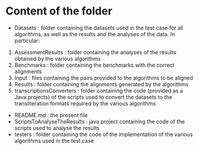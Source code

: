 # Content of the folder

- Datasets : folder containing the datasets used in the test case for all algorithms, as well as the results and the analyses of the data. In particular:
1) AssessmentResults : folder containing the analyses of the results obtained by the various algorithms
2) Benchmarks : folder containing the benchmarks with the correct alignments
3) Input : files containing the pairs provided to the algorithms to be aligned
4) Results : folder containing the alignments generated by the algorithms
5) transcriptionsConverters : folder containing the code (provided as a Java projects) of the scripts used to convert the datasets to the transliteration formats required by the various algorithms
- README.md : the present file
- ScriptsToAnalyseTheResults : java project containing the code of the scripts used to analyse the results
- testers : folder containing the code of the implementation of the various algorithms used in the test case
